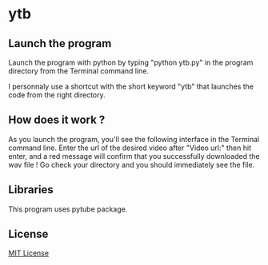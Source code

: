 # ytb

## Launch the program
Launch the program with python by typing "python ytb.py" in the program directory from the Terminal command line.

I personnaly use a shortcut with the short keyword "ytb" that launches the code from the right directory.

## How does it work ?
As you launch the program, you'll see the following interface in the Terminal command line. Enter the url of the desired video after "Video url:" then hit enter, and a red message will confirm that you successfully downloaded the wav file ! Go check your directory and you should immediately see the file.


## Libraries
This program uses pytube package.

## License
[MIT License](LICENSE)
